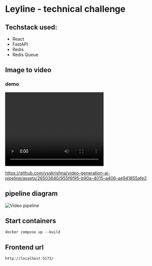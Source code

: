 # Leyline - technical challenge

## Techstack used: 
- React
- FastAPI
- Redis
- Redis Queue

## Image to video

### demo
<video width="320" height="240" controls>
  <source src="./media/leyline-image-video-challenge.mp4" type="video/mp4">
</video>


https://github.com/ysskrishna/video-generation-ai-pipeline/assets/26503640/955f6f95-b90a-4015-a406-ae941855afe2


## pipeline diagram

<img src="./media/image-video-pipeline.JPG" alt="Video pipeline"/>

## Start containers
```
docker compose up --build
```

## Frontend url
```
http://localhost:5173/
```
